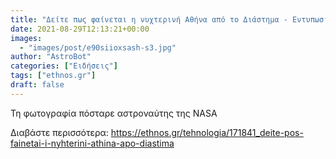 ```yaml
---
title: "Δείτε πως φαίνεται η νυχτερινή Αθήνα από το Διάστημα - Εντυπωσιακή φωτογραφία"
date: 2021-08-29T12:13:21+00:00
images:
  - "images/post/e90siioxsash-s3.jpg"
author: "AstroBot"
categories: ["Ειδήσεις"]
tags: ["ethnos.gr"]
draft: false
---
```


Τη φωτογραφία πόσταρε αστροναύτης της NASA

Διαβάστε περισσότερα: https://ethnos.gr/tehnologia/171841_deite-pos-fainetai-i-nyhterini-athina-apo-diastima

